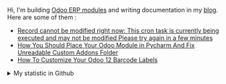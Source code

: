 Hi, I'm building [Odoo ERP modules](https://apps.odoo.com/apps/browse?repo_maintainer_id=276647) and writing documentation in my [blog](https://blog.altela.com). Here are some of them :
<!-- BLOG-POST-LIST:START -->
- [Record cannot be modified right now: This cron task is currently being executed and may not be modified Please try again in a few minutes](https://blog.altela.net/2023/01/record-cannot-be-modified-right-now.html)
- [How You Should Place Your Odoo Module in Pycharm And Fix Unreadable Custom Addons Folder](https://blog.altela.net/2023/01/how-you-should-place-your-odoo-module.html)
- [How To Customize Your Odoo 12 Barcode Labels](https://blog.altela.net/2023/01/how-to-customize-your-odoo-12-barcode.html)
<!-- BLOG-POST-LIST:END -->


<details>
    <summary>My statistic in Github</summary>
<div>

<img height="154" src="https://github-readme-stats.vercel.app/api?username=altela&count_private=true&theme=github_dark&hide_border=true&show_icons=true&include_all_commits=true&hide_rank=false&custom_title=Activity%20On%20GitHub" />
  
<img height="154" src="https://github-readme-stats.vercel.app/api/top-langs/?username=altela&layout=compact&theme=github_dark&&langs_count=10&hide_border=true&custom_title=Repository's%20Composition%20Languages" />
</div>
    
<!--START_SECTION:waka-->

```text
Python             10 hrs 29 mins  ███████████████████████▓░   94.84 %
XML                26 mins         █░░░░░░░░░░░░░░░░░░░░░░░░   03.95 %
Text               3 mins          ░░░░░░░░░░░░░░░░░░░░░░░░░   00.58 %
JavaScript         3 mins          ░░░░░░░░░░░░░░░░░░░░░░░░░   00.53 %
textmate           0 secs          ░░░░░░░░░░░░░░░░░░░░░░░░░   00.03 %
Shell Script       0 secs          ░░░░░░░░░░░░░░░░░░░░░░░░░   00.02 %
```

<!--END_SECTION:waka-->

</details>

<!-- Waka documentation : https://medium.com/@JakenH/show-off-your-coding-stats-on-your-github-profile-using-wakatime-ce3ceb1063b5 -->
